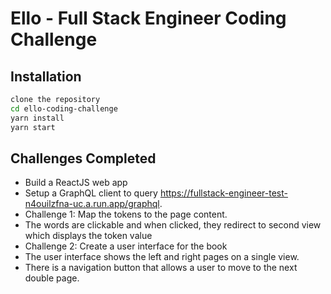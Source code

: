 # Ello - Full Stack Engineer Coding Challenge

## Installation

```sh
clone the repository
cd ello-coding-challenge
yarn install
yarn start
```

## Challenges Completed

- Build a ReactJS web app
- Setup a GraphQL client to query https://fullstack-engineer-test-n4ouilzfna-uc.a.run.app/graphql.
- Challenge 1: Map the tokens to the page content.
- The words are clickable and when clicked, they redirect to second view which displays the token value
- Challenge 2: Create a user interface for the book
- The user interface shows the left and right pages on a single view. 
- There is a navigation button that allows a user to move to the next double page. 

